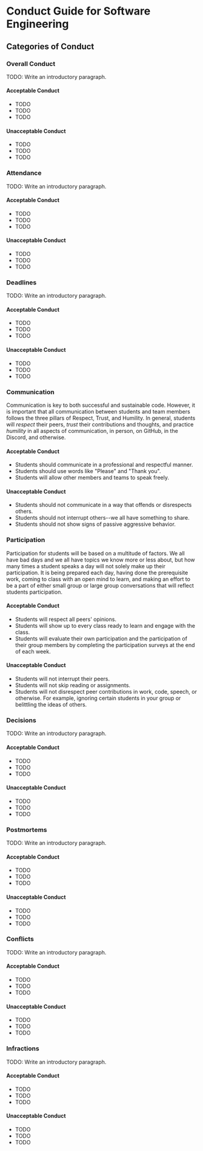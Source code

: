 # Conduct Guide for Software Engineering

## Categories of Conduct

### Overall Conduct

TODO: Write an introductory paragraph.

#### Acceptable Conduct

- TODO
- TODO
- TODO

#### Unacceptable Conduct

- TODO
- TODO
- TODO

### Attendance

TODO: Write an introductory paragraph.

#### Acceptable Conduct

- TODO
- TODO
- TODO

#### Unacceptable Conduct

- TODO
- TODO
- TODO

### Deadlines

TODO: Write an introductory paragraph.

#### Acceptable Conduct

- TODO
- TODO
- TODO

#### Unacceptable Conduct

- TODO
- TODO
- TODO

### Communication

Communication is key to both successful and sustainable code. However, it is important that all communication between students and team members follows the three pillars of Respect, Trust, and Humility. In general, students will *respect* their peers, *trust* their contributions and thoughts, and practice *humility* in all aspects of communication, in person, on GitHub, in the Discord, and otherwise.

#### Acceptable Conduct

- Students should communicate in a professional and respectful manner.
- Students should use words like "Please" and "Thank you".
- Students will allow other members and teams to speak freely.

#### Unacceptable Conduct

- Students should not communicate in a way that offends or disrespects others.
- Students should not interrupt others--we all have something to share.
- Students should not show signs of passive aggressive behavior.

### Participation

Participation for students will be based on a multitude of factors. We all have bad days and we all have topics we know more or less about, but how many times a student speaks a day will not solely make up their participation. It is being prepared each day, having done the prerequisite work, coming to class with an open mind to learn, and making an effort to be a part of either small group or large group conversations that will reflect students participation.

#### Acceptable Conduct

- Students will respect all peers' opinions.
- Students will show up to every class ready to learn and engage with the class.
- Students will evaluate their own participation and the participation of their group members by completing the participation surveys at the end of each week.

#### Unacceptable Conduct

- Students will not interrupt their peers.
- Students will not skip reading or assignments.
- Students will not disrespect peer contributions in work, code, speech, or otherwise. For example, ignoring certain students in your group or belittling the ideas of others.

### Decisions

TODO: Write an introductory paragraph.

#### Acceptable Conduct

- TODO
- TODO
- TODO

#### Unacceptable Conduct

- TODO
- TODO
- TODO

### Postmortems

TODO: Write an introductory paragraph.

#### Acceptable Conduct

- TODO
- TODO
- TODO

#### Unacceptable Conduct

- TODO
- TODO
- TODO

### Conflicts

TODO: Write an introductory paragraph.

#### Acceptable Conduct

- TODO
- TODO
- TODO

#### Unacceptable Conduct

- TODO
- TODO
- TODO

### Infractions

TODO: Write an introductory paragraph.

#### Acceptable Conduct

- TODO
- TODO
- TODO

#### Unacceptable Conduct

- TODO
- TODO
- TODO
